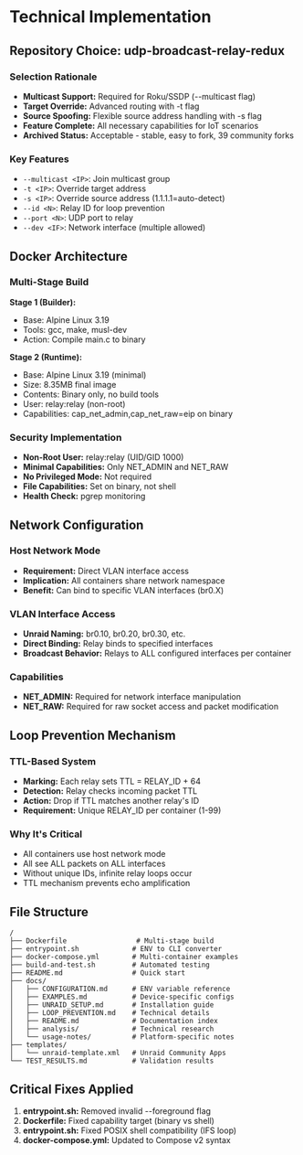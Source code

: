 # Technical Implementation

## Repository Choice: udp-broadcast-relay-redux

### Selection Rationale
- **Multicast Support:** Required for Roku/SSDP (--multicast flag)
- **Target Override:** Advanced routing with -t flag
- **Source Spoofing:** Flexible source address handling with -s flag
- **Feature Complete:** All necessary capabilities for IoT scenarios
- **Archived Status:** Acceptable - stable, easy to fork, 39 community forks

### Key Features
- `--multicast <IP>`: Join multicast group
- `-t <IP>`: Override target address
- `-s <IP>`: Override source address (1.1.1.1=auto-detect)
- `--id <N>`: Relay ID for loop prevention
- `--port <N>`: UDP port to relay
- `--dev <IF>`: Network interface (multiple allowed)

## Docker Architecture

### Multi-Stage Build
**Stage 1 (Builder):**
- Base: Alpine Linux 3.19
- Tools: gcc, make, musl-dev
- Action: Compile main.c to binary

**Stage 2 (Runtime):**
- Base: Alpine Linux 3.19 (minimal)
- Size: 8.35MB final image
- Contents: Binary only, no build tools
- User: relay:relay (non-root)
- Capabilities: cap_net_admin,cap_net_raw=eip on binary

### Security Implementation
- **Non-Root User:** relay:relay (UID/GID 1000)
- **Minimal Capabilities:** Only NET_ADMIN and NET_RAW
- **No Privileged Mode:** Not required
- **File Capabilities:** Set on binary, not shell
- **Health Check:** pgrep monitoring

## Network Configuration

### Host Network Mode
- **Requirement:** Direct VLAN interface access
- **Implication:** All containers share network namespace
- **Benefit:** Can bind to specific VLAN interfaces (br0.X)

### VLAN Interface Access
- **Unraid Naming:** br0.10, br0.20, br0.30, etc.
- **Direct Binding:** Relay binds to specified interfaces
- **Broadcast Behavior:** Relays to ALL configured interfaces per container

### Capabilities
- **NET_ADMIN:** Required for network interface manipulation
- **NET_RAW:** Required for raw socket access and packet modification

## Loop Prevention Mechanism

### TTL-Based System
- **Marking:** Each relay sets TTL = RELAY_ID + 64
- **Detection:** Relay checks incoming packet TTL
- **Action:** Drop if TTL matches another relay's ID
- **Requirement:** Unique RELAY_ID per container (1-99)

### Why It's Critical
- All containers use host network mode
- All see ALL packets on ALL interfaces
- Without unique IDs, infinite relay loops occur
- TTL mechanism prevents echo amplification

## File Structure

```
/
├── Dockerfile                 # Multi-stage build
├── entrypoint.sh             # ENV to CLI converter
├── docker-compose.yml        # Multi-container examples
├── build-and-test.sh         # Automated testing
├── README.md                 # Quick start
├── docs/
│   ├── CONFIGURATION.md      # ENV variable reference
│   ├── EXAMPLES.md           # Device-specific configs
│   ├── UNRAID_SETUP.md       # Installation guide
│   ├── LOOP_PREVENTION.md    # Technical details
│   ├── README.md             # Documentation index
│   ├── analysis/             # Technical research
│   └── usage-notes/          # Platform-specific notes
├── templates/
│   └── unraid-template.xml   # Unraid Community Apps
└── TEST_RESULTS.md           # Validation results
```

## Critical Fixes Applied
1. **entrypoint.sh:** Removed invalid --foreground flag
2. **Dockerfile:** Fixed capability target (binary vs shell)
3. **entrypoint.sh:** Fixed POSIX shell compatibility (IFS loop)
4. **docker-compose.yml:** Updated to Compose v2 syntax
